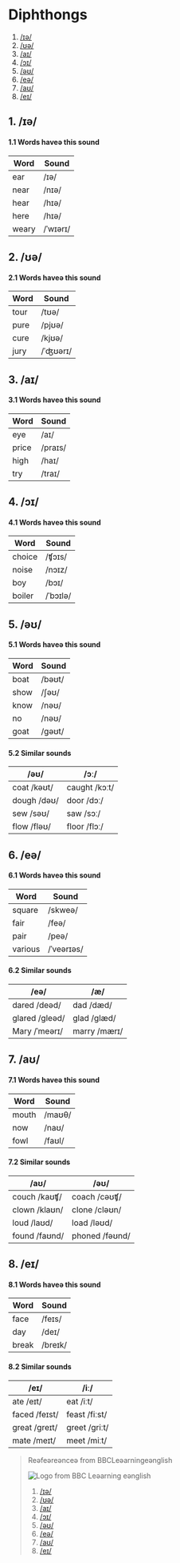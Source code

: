 
# Diphthongs

1. [/ɪə/](#user-content-1-ɪə)
2. [/ʊə/](#user-content-2-ʊə)
3. [/aɪ/](#user-content-3-aɪ)
4. [/ɔɪ/](#user-content-4-ɔɪ)
5. [/əʊ/](#user-content-5-əʊ)
6. [/eə/](#user-content-6-eə)
7. [/aʊ/](#user-content-7-aʊ)
8. [/eɪ/](#user-content-7-eɪ)

## 1. /ɪə/

#### 1.1 Words haveə this sound

|  Word   |  Sound      |
|---------|-------------|
|  ear    |  /ɪə/       |
|  near   |  /nɪə/      |
|  hear   |  /hɪə/      |
|  here   |  /hɪə/      |
|  weary  |  /ˈwɪərɪ/   |

## 2. /ʊə/

#### 2.1 Words haveə this sound

|  Word |  Sound   |
|-------|----------|
|  tour |  /tʊə/   |
|  pure |  /pjʊə/  |
|  cure |  /kjʊə/  |
|  jury |  /ˈʤʊərɪ/ |

## 3. /aɪ/

#### 3.1 Words haveə this sound

|   Word   |  Sound   |
|----------|----------|
|   eye    |  /aɪ/    |
|   price  |  /praɪs/ |
|   high   |  /haɪ/   |
|   try    |  /traɪ/  |

## 4. /ɔɪ/

#### 4.1 Words haveə this sound

|  Word    | Sound    |
|----------|----------|
|  choice  | /ʧɔɪs/   |
|  noise   | /nɔɪz/   |
|  boy     | /bɔɪ/    |
|  boiler  | /ˈbɔɪlə/ |

## 5. /əʊ/

#### 5.1 Words haveə this sound

|    Word     |    Sound      |
|-------------|---------------|
|    boat     |    /bəʊt/     |
|    show     |    /ʃəʊ/      |
|    know     |    /nəʊ/      |
|    no       |    /nəʊ/      |
|    goat     |    /gəʊt/     |

#### 5.2 Similar sounds

|      /əʊ/        |        /ɔː/         |
|------------------|---------------------|
| coat   /kəʊt/    |     caught /kɔːt/   |
| dough  /dəʊ/     |     door   /dɔː/    |
| sew    /səʊ/     |     saw    /sɔː/    |
| flow   /fləʊ/    |     floor  /flɔː/   |

## 6. /eə/

#### 6.1 Words haveə this sound

|  Word    | Sound      |
|----------|------------|
|  square  | /skweə/    |
|  fair    | /feə/      |
|  pair    | /peə/      |
|  various | /ˈveərɪəs/ |

#### 6.2 Similar sounds

|      /eə/        |        /æ/          |
|------------------|---------------------|
| dared   /deəd/   |     dad /dæd/       |
| glared  /gleəd/  |     glad /glæd/     |
| Mary    /ˈmeərɪ/ |     marry /mærɪ/    |

## 7. /aʊ/

#### 7.1 Words haveə this sound

|  Word  |  Sound    |
|--------|-----------|
|  mouth |  /maʊθ/   |
|  now   |  /naʊ/    |
|  fowl  |  /faʊl/   |

#### 7.2 Similar sounds

|      /aʊ/        |        /əʊ/         |
|------------------|---------------------|
| couch   /kaʊʧ/   |     coach  /cəʊʧ/   |
| clown   /klaʊn/  |     clone  /cləʊn/  |
| loud    /laʊd/   |     load   /ləʊd/   |
| found   /faʊnd/  |     phoned /fəʊnd/  |

## 8. /eɪ/

#### 8.1 Words haveə this sound

|  Word  |  Sound    |
|--------|-----------|
|  face  |  /feɪs/   |
|  day   |  /deɪ/    |
|  break |  /breɪk/  |

#### 8.2 Similar sounds

|      /eɪ/      |        /iː/       |
|----------------|-------------------|
| ate   /eɪt/    |     eat   /iːt/   |
| faced /feɪst/  |     feast /fiːst/ |
| great /greɪt/  |     greet /griːt/ |
| mate  /meɪt/   |     meet  /miːt/  |


> Reəfeəreənceə from BBCLeəarningeənglish
>
> ![Logo from BBC Leəarning eənglish][logo]
> 1. [/ɪə/][ɪə]
> 2. [/ʊə/][ʊə]
> 3. [/aɪ/][aɪ]
> 4. [/ɔɪ/][ɔɪ]
> 5. [/əʊ/][əʊ]
> 6. [/eə/][eə]
> 7. [/aʊ/][aʊ]
> 8. [/eɪ/][eɪ]

[logo]:http://static.bbci.co.uk/frameworks/barlesque/3.20.5/orb/4/img/bbc-blocks-dark.png

[ɪə]:http://www.bbc.co.uk/learningenglish/english/features/pronunciation/diphthongs1
[ʊə]:http://www.bbc.co.uk/learningenglish/english/features/pronunciation/diphthongs2
[aɪ]:http://www.bbc.co.uk/learningenglish/english/features/pronunciation/diphthongs3
[ɔɪ]:http://www.bbc.co.uk/learningenglish/english/features/pronunciation/diphthongs4
[əʊ]:http://www.bbc.co.uk/learningenglish/english/features/pronunciation/diphthongs5
[eə]:http://www.bbc.co.uk/learningenglish/english/features/pronunciation/diphthongs6
[aʊ]:http://www.bbc.co.uk/learningenglish/english/features/pronunciation/diphthongs7
[eɪ]:http://www.bbc.co.uk/learningenglish/english/features/pronunciation/diphthongs8
